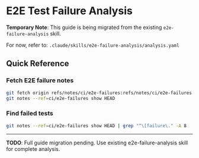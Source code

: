 # E2E Test Failure Analysis

**Temporary Note**: This guide is being migrated from the existing `e2e-failure-analysis` skill.

For now, refer to: `.claude/skills/e2e-failure-analysis/analysis.yaml`

## Quick Reference

### Fetch E2E failure notes
```bash
git fetch origin refs/notes/ci/e2e-failures:refs/notes/ci/e2e-failures
git notes --ref=ci/e2e-failures show HEAD
```

### Find failed tests
```bash
git notes --ref=ci/e2e-failures show HEAD | grep "^\[failure\." -A 8
```

---

**TODO**: Full guide migration pending. Use existing e2e-failure-analysis skill for complete analysis.

